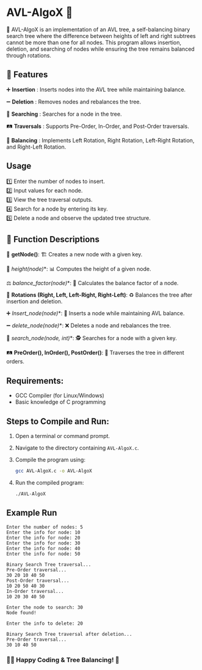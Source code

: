 # AVL-AlgoX 🌳

📌 AVL-AlgoX is an implementation of an AVL tree, a self-balancing binary search tree where the difference between heights of left and right subtrees cannot be more than    one for all nodes. This program allows insertion, deletion, and searching of nodes while ensuring the tree remains balanced through rotations.

## 🚀 Features

➕ **Insertion** : Inserts nodes into the AVL tree while maintaining balance.  

➖ **Deletion** : Removes nodes and rebalances the tree.  

🔎 **Searching** : Searches for a node in the tree.  

🛤 **Traversals** : Supports Pre-Order, In-Order, and Post-Order traversals.  

🔄 **Balancing** : Implements Left Rotation, Right Rotation, Left-Right Rotation, and Right-Left Rotation.  

## Usage

1️⃣ Enter the number of nodes to insert.  
2️⃣ Input values for each node.  
3️⃣ View the tree traversal outputs.  
4️⃣ Search for a node by entering its key.  
5️⃣ Delete a node and observe the updated tree structure.  

## 🔧 Function Descriptions

📌 **getNode()**: 🏗️ Creates a new node with a given key.  

📏 **height(node*)**: 📊 Computes the height of a given node.  

⚖️ **balance_factor(node*)**: 🔢 Calculates the balance factor of a node.  

🔄 **Rotations (Right, Left, Left-Right, Right-Left)**: ♻️ Balances the tree after insertion and deletion.  

➕ **Insert_node(node*)**: 🌱 Inserts a node while maintaining AVL balance.  

➖ **delete_node(node*)**: ❌ Deletes a node and rebalances the tree.  

🔎 **search_node(node*, int)**: 🕵️ Searches for a node with a given key.  

🛤 **PreOrder(), InOrder(), PostOrder()**: 📜 Traverses the tree in different orders.  

## Requirements:
- GCC Compiler (for Linux/Windows)
- Basic knowledge of C programming

## Steps to Compile and Run:

1. Open a terminal or command prompt.
   
2. Navigate to the directory containing `AVL-AlgoX.c`.
   
3. Compile the program using:
   ```sh
   gcc AVL-AlgoX.c -o AVL-AlgoX
   ```
   
4. Run the compiled program:
   ```sh
   ./AVL-AlgoX
   ```

## Example Run

```
Enter the number of nodes: 5
Enter the info for node: 10
Enter the info for node: 20
Enter the info for node: 30
Enter the info for node: 40
Enter the info for node: 50

Binary Search Tree traversal...
Pre-Order traversal...
30 20 10 40 50
Post-Order traversal...
10 20 50 40 30
In-Order traversal...
10 20 30 40 50

Enter the node to search: 30
Node found!

Enter the info to delete: 20

Binary Search Tree traversal after deletion...
Pre-Order traversal...
30 10 40 50
```

### 👨‍💻 Happy Coding & Tree Balancing! 🌲
